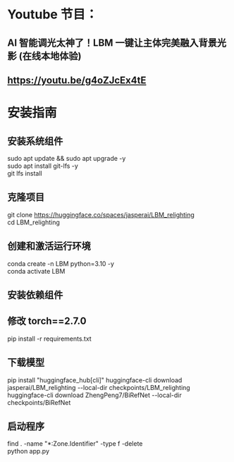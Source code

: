 # Youtube 节目：
## AI 智能调光太神了！LBM 一键让主体完美融入背景光影 (在线本地体验)
## https://youtu.be/g4oZJcEx4tE

# 安装指南

## 安装系统组件
sudo apt update && sudo apt upgrade -y         
sudo apt install git-lfs -y      
git lfs install       

## 克隆项目
git clone https://huggingface.co/spaces/jasperai/LBM_relighting  
cd LBM_relighting  

## 创建和激活运行环境
conda create -n LBM python=3.10 -y  
conda activate LBM  

## 安装依赖组件
## 修改 torch==2.7.0  
pip install -r requirements.txt  

## 下载模型
pip install "huggingface_hub[cli]"
huggingface-cli download jasperai/LBM_relighting --local-dir checkpoints/LBM_relighting  
huggingface-cli download ZhengPeng7/BiRefNet --local-dir checkpoints/BiRefNet  

## 启动程序
find . -name "*:Zone.Identifier" -type f -delete  
python app.py  












 

















